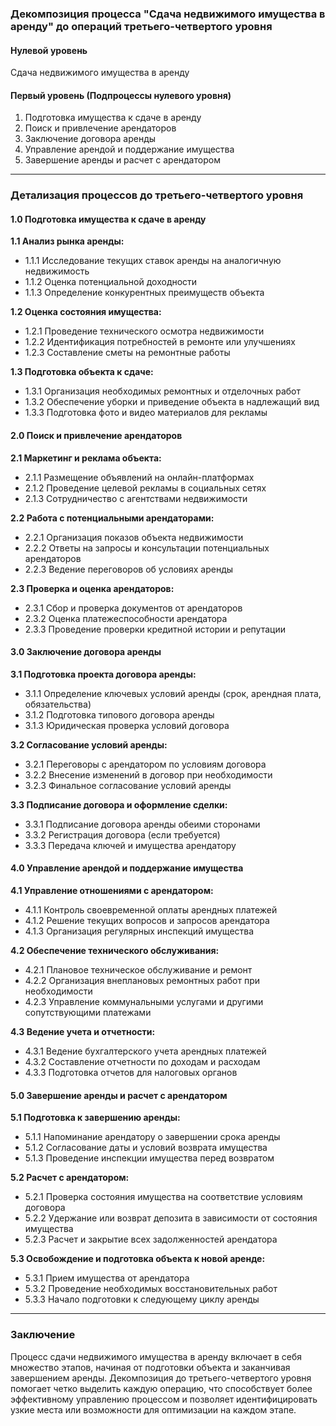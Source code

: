 ### **Декомпозиция процесса "Сдача недвижимого имущества в аренду" до операций третьего-четвертого уровня**

#### **Нулевой уровень**

Сдача недвижимого имущества в аренду

#### **Первый уровень (Подпроцессы нулевого уровня)**

1. Подготовка имущества к сдаче в аренду  
2. Поиск и привлечение арендаторов  
3. Заключение договора аренды  
4. Управление арендой и поддержание имущества  
5. Завершение аренды и расчет с арендатором

---

### **Детализация процессов до третьего-четвертого уровня**

#### **1.0 Подготовка имущества к сдаче в аренду**

**1.1 Анализ рынка аренды:**

- 1.1.1 Исследование текущих ставок аренды на аналогичную недвижимость
- 1.1.2 Оценка потенциальной доходности
- 1.1.3 Определение конкурентных преимуществ объекта

**1.2 Оценка состояния имущества:**

- 1.2.1 Проведение технического осмотра недвижимости
- 1.2.2 Идентификация потребностей в ремонте или улучшениях
- 1.2.3 Составление сметы на ремонтные работы

**1.3 Подготовка объекта к сдаче:**

- 1.3.1 Организация необходимых ремонтных и отделочных работ
- 1.3.2 Обеспечение уборки и приведение объекта в надлежащий вид
- 1.3.3 Подготовка фото и видео материалов для рекламы

#### **2.0 Поиск и привлечение арендаторов**

**2.1 Маркетинг и реклама объекта:**

- 2.1.1 Размещение объявлений на онлайн-платформах
- 2.1.2 Проведение целевой рекламы в социальных сетях
- 2.1.3 Сотрудничество с агентствами недвижимости

**2.2 Работа с потенциальными арендаторами:**

- 2.2.1 Организация показов объекта недвижимости
- 2.2.2 Ответы на запросы и консультации потенциальных арендаторов
- 2.2.3 Ведение переговоров об условиях аренды

**2.3 Проверка и оценка арендаторов:**

- 2.3.1 Сбор и проверка документов от арендаторов
- 2.3.2 Оценка платежеспособности арендатора
- 2.3.3 Проведение проверки кредитной истории и репутации

#### **3.0 Заключение договора аренды**

**3.1 Подготовка проекта договора аренды:**

- 3.1.1 Определение ключевых условий аренды (срок, арендная плата, обязательства)
- 3.1.2 Подготовка типового договора аренды
- 3.1.3 Юридическая проверка условий договора

**3.2 Согласование условий аренды:**

- 3.2.1 Переговоры с арендатором по условиям договора
- 3.2.2 Внесение изменений в договор при необходимости
- 3.2.3 Финальное согласование условий аренды

**3.3 Подписание договора и оформление сделки:**

- 3.3.1 Подписание договора аренды обеими сторонами
- 3.3.2 Регистрация договора (если требуется)
- 3.3.3 Передача ключей и имущества арендатору

#### **4.0 Управление арендой и поддержание имущества**

**4.1 Управление отношениями с арендатором:**

- 4.1.1 Контроль своевременной оплаты арендных платежей
- 4.1.2 Решение текущих вопросов и запросов арендатора
- 4.1.3 Организация регулярных инспекций имущества

**4.2 Обеспечение технического обслуживания:**

- 4.2.1 Плановое техническое обслуживание и ремонт
- 4.2.2 Организация внеплановых ремонтных работ при необходимости
- 4.2.3 Управление коммунальными услугами и другими сопутствующими платежами

**4.3 Ведение учета и отчетности:**

- 4.3.1 Ведение бухгалтерского учета арендных платежей
- 4.3.2 Составление отчетности по доходам и расходам
- 4.3.3 Подготовка отчетов для налоговых органов

#### **5.0 Завершение аренды и расчет с арендатором**

**5.1 Подготовка к завершению аренды:**

- 5.1.1 Напоминание арендатору о завершении срока аренды
- 5.1.2 Согласование даты и условий возврата имущества
- 5.1.3 Проведение инспекции имущества перед возвратом

**5.2 Расчет с арендатором:**

- 5.2.1 Проверка состояния имущества на соответствие условиям договора
- 5.2.2 Удержание или возврат депозита в зависимости от состояния имущества
- 5.2.3 Расчет и закрытие всех задолженностей арендатора

**5.3 Освобождение и подготовка объекта к новой аренде:**

- 5.3.1 Прием имущества от арендатора
- 5.3.2 Проведение необходимых восстановительных работ
- 5.3.3 Начало подготовки к следующему циклу аренды

---

### **Заключение**

Процесс сдачи недвижимого имущества в аренду включает в себя множество этапов, начиная от подготовки объекта и заканчивая завершением аренды. Декомпозиция до третьего-четвертого уровня помогает четко выделить каждую операцию, что способствует более эффективному управлению процессом и позволяет идентифицировать узкие места или возможности для оптимизации на каждом этапе.

